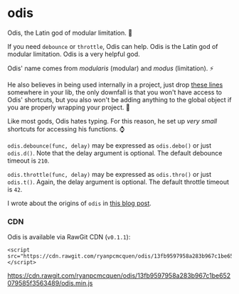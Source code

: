 # odis
Odis, the Latin god of modular limitation. :crystal_ball:

If you need `debounce` or `throttle`, Odis can help. Odis is the Latin god of modular limitation. Odis is a very helpful god.

Odis' name comes from *modularis* (modular) and *modus* (limitation). :zap:

He also believes in being used internally in a project, just drop [these lines](https://github.com/ryanpcmcquen/odis/blob/master/odis.js#L8-L43) somewhere in your lib, the only downfall is that you won't have access to Odis' shortcuts, but you also won't be adding anything to the global object if you are properly wrapping your project. :tada:

Like most gods, Odis hates typing. For this reason, he set up *very small* shortcuts for accessing his functions. :watch:

`odis.debounce(func, delay)` may be expressed as `odis.debo()` or just `odis.d()`. Note that the delay argument is optional. The default debounce timeout is `210`.

`odis.throttle(func, delay)` may be expressed as `odis.thro()` or just `odis.t()`. Again, the delay argument is optional. The default throttle timeout is `42`.

I wrote about the origins of `odis` in [this blog post](https://ryanpcmcquen.org/javascript/2015/11/28/writing-my-own-throttle.html).

### CDN

Odis is available via RawGit CDN (`v0.1.1`):

    <script src="https://cdn.rawgit.com/ryanpcmcquen/odis/13fb9597958a283b967c1be652079585f3563489/odis.min.js"></script>

https://cdn.rawgit.com/ryanpcmcquen/odis/13fb9597958a283b967c1be652079585f3563489/odis.min.js

